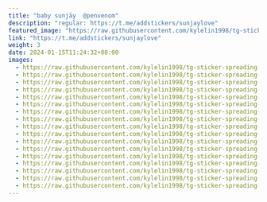 ```yaml
---
title: "baby sunjāy  @penvenom"
description: "regular: https://t.me/addstickers/sunjaylove"
featured_image: "https://raw.githubusercontent.com/kylelin1998/tg-sticker-spreading-worldwide-images/main/img/ef27ca5c-fac2-4158-b5e8-cd659f46a18f.jpg"
link: "https://t.me/addstickers/sunjaylove"
weight: 3
date: 2024-01-15T11:24:32+08:00
images:
  - https://raw.githubusercontent.com/kylelin1998/tg-sticker-spreading-worldwide-images/main/img/ef27ca5c-fac2-4158-b5e8-cd659f46a18f.jpg
  - https://raw.githubusercontent.com/kylelin1998/tg-sticker-spreading-worldwide-images/main/img/1cf63ae9-de59-4dfd-949b-4386c04dcf02.jpg
  - https://raw.githubusercontent.com/kylelin1998/tg-sticker-spreading-worldwide-images/main/img/0cc71ebe-98ab-418a-a31e-417efe8912de.jpg
  - https://raw.githubusercontent.com/kylelin1998/tg-sticker-spreading-worldwide-images/main/img/be55cdb0-7c2f-4937-b490-72a689d0c909.jpg
  - https://raw.githubusercontent.com/kylelin1998/tg-sticker-spreading-worldwide-images/main/img/7e048dff-d912-416e-9f8a-fbc7b8449628.jpg
  - https://raw.githubusercontent.com/kylelin1998/tg-sticker-spreading-worldwide-images/main/img/18b0f11a-f1d8-468e-acf8-797211dc03ee.jpg
  - https://raw.githubusercontent.com/kylelin1998/tg-sticker-spreading-worldwide-images/main/img/131206a6-537c-446e-a6d6-c43c97676264.jpg
  - https://raw.githubusercontent.com/kylelin1998/tg-sticker-spreading-worldwide-images/main/img/8f593dc0-0f75-4ef5-8a35-d190662b33eb.jpg
  - https://raw.githubusercontent.com/kylelin1998/tg-sticker-spreading-worldwide-images/main/img/8de5006b-61b0-47a5-8d23-890dc277165a.jpg
  - https://raw.githubusercontent.com/kylelin1998/tg-sticker-spreading-worldwide-images/main/img/2e141124-03ee-460b-b708-cc12b628e87b.jpg
  - https://raw.githubusercontent.com/kylelin1998/tg-sticker-spreading-worldwide-images/main/img/30922d8e-1d2a-4835-ac68-6ef0970906de.jpg
  - https://raw.githubusercontent.com/kylelin1998/tg-sticker-spreading-worldwide-images/main/img/89308d09-09e6-4dd5-bb00-7f439894008f.jpg
  - https://raw.githubusercontent.com/kylelin1998/tg-sticker-spreading-worldwide-images/main/img/71264d6b-2cbf-4e4b-a269-9f083a8da2d1.jpg
  - https://raw.githubusercontent.com/kylelin1998/tg-sticker-spreading-worldwide-images/main/img/defbad86-c084-49a1-aa7a-57012b43c5e7.jpg
  - https://raw.githubusercontent.com/kylelin1998/tg-sticker-spreading-worldwide-images/main/img/185fb321-7d48-4f8a-80fd-c59535d8d788.jpg
  - https://raw.githubusercontent.com/kylelin1998/tg-sticker-spreading-worldwide-images/main/img/80d655c9-496c-4ad1-811f-cf263393a1db.jpg
  - https://raw.githubusercontent.com/kylelin1998/tg-sticker-spreading-worldwide-images/main/img/1ecb4b9e-cb74-4b9a-b6a6-36c9d1dd9619.jpg
---
```

